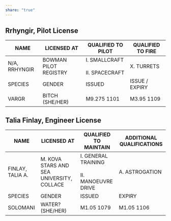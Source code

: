 ```yaml
---
share: "true"
---
```

## Rrhyngir, Pilot License  
  
  
| NAME          | LICENSED AT           | QUALIFIED TO PILOT                  | QUALIFIED TO FIRE |  
| ------------- | --------------------- | ----------------------------------- | ----------------- |  
| N/A, RRHYNGIR | BOWMAN PILOT REGISTRY | I. SMALLCRAFT<br><br>II. SPACECRAFT | X. TURRETS        |  
| SPECIES       | GENDER                | ISSUED                              | ISSUE / EXPIRY    |  
| VARGR         | BITCH (SHE/HER)       | M9.275 1101                         | M3.95 1109        |  
  
## Talia Finlay, Engineer License  
  
| NAME             | LICENSED AT                               | QUALIFIED TO MAINTAIN                          | ADDITIONAL QUALIFICATIONS |  
| ---------------- | ----------------------------------------- | ---------------------------------------------- | ------------------------- |  
| FINLAY, TALIA A. | M. KOVA STARS AND SEA UNIVERSITY, COLLACE | I. GENERAL TRAINING<br><br>II. MANOEUVRE DRIVE | A. ASTROGATION            |  
| SPECIES          | GENDER                                    | ISSUED                                         | EXPIRY                    |  
| SOLOMANI         | WATER? (SHE/HER)                          | M1.05 1079                                     | M1.05 1106                |